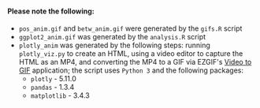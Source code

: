 #### Please note the following:
- `pos_anim.gif` and `betw_anim.gif` were generated by the `gifs.R` script
- `ggplot2_anim.gif` was generated by the `analysis.R` script
- `plotly_anim` was generated by the following steps: running `plotly_viz.py` to create an HTML, using a video editor to capture the HTML as an MP4, and converting the MP4 to a GIF via EZGIF's [Video to GIF](https://ezgif.com/video-to-gif) application; the script uses `Python 3` and the following packages: 
  - `plotly` - 5.11.0
  - `pandas` - 1.3.4
  - `matplotlib` - 3.4.3
